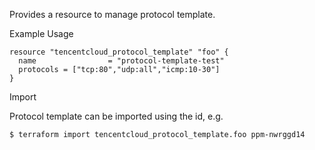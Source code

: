 Provides a resource to manage protocol template.

Example Usage

```hcl
resource "tencentcloud_protocol_template" "foo" {
  name                = "protocol-template-test"
  protocols = ["tcp:80","udp:all","icmp:10-30"]
}
```

Import

Protocol template can be imported using the id, e.g.

```
$ terraform import tencentcloud_protocol_template.foo ppm-nwrggd14
```